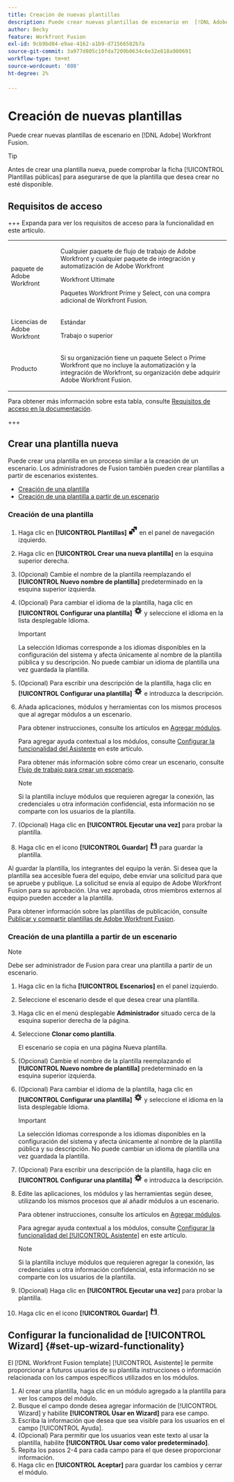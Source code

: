 ```yaml
---
title: Creación de nuevas plantillas
description: Puede crear nuevas plantillas de escenario en  [!DNL Adobe] Workfront Fusion.
author: Becky
feature: Workfront Fusion
exl-id: 9cb9bd04-e9ae-4162-a1b9-d71566582b7a
source-git-commit: 3a977d805c10fda7209b0634c6e32e818a980691
workflow-type: tm+mt
source-wordcount: '808'
ht-degree: 2%

---
```


# Creación de nuevas plantillas

Puede crear nuevas plantillas de escenario en [!DNL Adobe] Workfront Fusion.

>[!TIP]
>
>Antes de crear una plantilla nueva, puede comprobar la ficha [!UICONTROL Plantillas públicas] para asegurarse de que la plantilla que desea crear no esté disponible.

## Requisitos de acceso

+++ Expanda para ver los requisitos de acceso para la funcionalidad en este artículo.

<table style="table-layout:auto">
 <col> 
 <col> 
 <tbody> 
  <tr> 
   <td role="rowheader">paquete de Adobe Workfront</td> 
   <td> <p>Cualquier paquete de flujo de trabajo de Adobe Workfront y cualquier paquete de integración y automatización de Adobe Workfront</p><p>Workfront Ultimate</p><p>Paquetes Workfront Prime y Select, con una compra adicional de Workfront Fusion.</p> </td> 
  </tr> 
  <tr data-mc-conditions=""> 
   <td role="rowheader">Licencias de Adobe Workfront</td> 
   <td> <p>Estándar</p><p>Trabajo o superior</p> </td> 
  </tr> 
  <tr> 
   <td role="rowheader">Producto</td> 
   <td>
   <p>Si su organización tiene un paquete Select o Prime Workfront que no incluye la automatización y la integración de Workfront, su organización debe adquirir Adobe Workfront Fusion.</li></ul>
   </td> 
  </tr>
 </tbody> 
</table>

Para obtener más información sobre esta tabla, consulte [Requisitos de acceso en la documentación](/help/workfront-fusion/references/licenses-and-roles/access-level-requirements-in-documentation.md).

+++

## Crear una plantilla nueva

Puede crear una plantilla en un proceso similar a la creación de un escenario. Los administradores de Fusion también pueden crear plantillas a partir de escenarios existentes.

* [Creación de una plantilla](#build-a-template)
* [Creación de una plantilla a partir de un escenario](#create-a-template-from-a-scenario)

### Creación de una plantilla

1. Haga clic en **[!UICONTROL Plantillas]** ![Icono de plantillas](assets/templates-icon.png) en el panel de navegación izquierdo.
1. Haga clic en **[!UICONTROL Crear una nueva plantilla]** en la esquina superior derecha.
1. (Opcional) Cambie el nombre de la plantilla reemplazando el **[!UICONTROL Nuevo nombre de plantilla]** predeterminado en la esquina superior izquierda.
1. (Opcional) Para cambiar el idioma de la plantilla, haga clic en **[!UICONTROL Configurar una plantilla]** ![Icono de configuración de escenario](assets/scenario-settings-icon.png) y seleccione el idioma en la lista desplegable Idioma.

   >[!IMPORTANT]
   >
   >La selección Idiomas corresponde a los idiomas disponibles en la configuración del sistema y afecta únicamente al nombre de la plantilla pública y su descripción. No puede cambiar un idioma de plantilla una vez guardada la plantilla.

1. (Opcional) Para escribir una descripción de la plantilla, haga clic en **[!UICONTROL Configurar una plantilla]** ![icono de configuración de escenario](assets/scenario-settings-icon.png) e introduzca la descripción.
1. Añada aplicaciones, módulos y herramientas con los mismos procesos que al agregar módulos a un escenario.

   Para obtener instrucciones, consulte los artículos en [Agregar módulos](/help/workfront-fusion/create-scenarios/add-modules/add-modules-toc.md).

   Para agregar ayuda contextual a los módulos, consulte [Configurar la funcionalidad del Asistente](#set-up-wizard-functionality) en este artículo.

   Para obtener más información sobre cómo crear un escenario, consulte [Flujo de trabajo para crear un escenario](/help/workfront-fusion/create-scenarios/plan-a-scenario/create-a-scenario-workflow.md).

   >[!NOTE]
   >
   >Si la plantilla incluye módulos que requieren agregar la conexión, las credenciales u otra información confidencial, esta información no se comparte con los usuarios de la plantilla.

1. (Opcional) Haga clic en **[!UICONTROL Ejecutar una vez]** para probar la plantilla.
1. Haga clic en el icono **[!UICONTROL Guardar]** ![Guardar icono](assets/save-icon.png) para guardar la plantilla.

Al guardar la plantilla, los integrantes del equipo la verán. Si desea que la plantilla sea accesible fuera del equipo, debe enviar una solicitud para que se apruebe y publique. La solicitud se envía al equipo de Adobe Workfront Fusion para su aprobación. Una vez aprobada, otros miembros externos al equipo pueden acceder a la plantilla.

Para obtener información sobre las plantillas de publicación, consulte [Publicar y compartir plantillas de Adobe Workfront Fusion](/help/workfront-fusion/create-and-manage-templates/publish-and-share-fusion-templates.md).

### Creación de una plantilla a partir de un escenario

>[!NOTE]
>
>Debe ser administrador de Fusion para crear una plantilla a partir de un escenario.

1. Haga clic en la ficha **[!UICONTROL Escenarios]** en el panel izquierdo.
1. Seleccione el escenario desde el que desea crear una plantilla.
1. Haga clic en el menú desplegable **Administrador** situado cerca de la esquina superior derecha de la página.
1. Seleccione **Clonar como plantilla**.

   El escenario se copia en una página Nueva plantilla.
1. (Opcional) Cambie el nombre de la plantilla reemplazando el **[!UICONTROL Nuevo nombre de plantilla]** predeterminado en la esquina superior izquierda.
1. (Opcional) Para cambiar el idioma de la plantilla, haga clic en **[!UICONTROL Configurar una plantilla]** ![Icono de configuración de escenario](assets/scenario-settings-icon.png) y seleccione el idioma en la lista desplegable Idioma.

   >[!IMPORTANT]
   >
   >La selección Idiomas corresponde a los idiomas disponibles en la configuración del sistema y afecta únicamente al nombre de la plantilla pública y su descripción. No puede cambiar un idioma de plantilla una vez guardada la plantilla.

1. (Opcional) Para escribir una descripción de la plantilla, haga clic en **[!UICONTROL Configurar una plantilla]** ![icono de configuración de escenario](assets/scenario-settings-icon.png) e introduzca la descripción.
1. Edite las aplicaciones, los módulos y las herramientas según desee, utilizando los mismos procesos que al añadir módulos a un escenario.

   Para obtener instrucciones, consulte los artículos en [Agregar módulos](/help/workfront-fusion/create-scenarios/add-modules/add-modules-toc.md).

   Para agregar ayuda contextual a los módulos, consulte [Configurar la funcionalidad del [!UICONTROL Asistente]](#set-up-wizard-functionality) en este artículo.

   >[!NOTE]
   >
   >Si la plantilla incluye módulos que requieren agregar la conexión, las credenciales u otra información confidencial, esta información no se comparte con los usuarios de la plantilla.

1. (Opcional) Haga clic en **[!UICONTROL Ejecutar una vez]** para probar la plantilla.
1. Haga clic en el icono **[!UICONTROL Guardar]** ![Guardar icono](assets/save-icon.png).

## Configurar la funcionalidad de [!UICONTROL Wizard] {#set-up-wizard-functionality}

El [!DNL Workfront Fusion template] [!UICONTROL Asistente] le permite proporcionar a futuros usuarios de su plantilla instrucciones o información relacionada con los campos específicos utilizados en los módulos.

1. Al crear una plantilla, haga clic en un módulo agregado a la plantilla para ver los campos del módulo.
1. Busque el campo donde desea agregar información de [!UICONTROL Wizard] y habilite **[!UICONTROL Usar en Wizard]** para ese campo.
1. Escriba la información que desea que sea visible para los usuarios en el campo [!UICONTROL Ayuda].
1. (Opcional) Para permitir que los usuarios vean este texto al usar la plantilla, habilite **[!UICONTROL Usar como valor predeterminado]**.
1. Repita los pasos 2-4 para cada campo para el que desee proporcionar información.
1. Haga clic en **[!UICONTROL Aceptar]** para guardar los cambios y cerrar el módulo.
